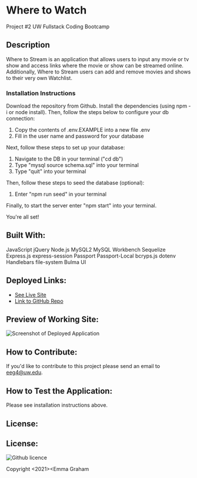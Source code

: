 # Where to Watch
Project #2 UW Fullstack Coding Bootcamp

## Description
Where to Stream is an application that allows users to input any movie or tv show and access links where the movie or show can be streamed online. Additionally, Where to Stream users can add and remove movies and shows to their very own Watchlist.

### Installation Instructions 
Download the repository from Github. Install the dependencies (using npm -i or node install). Then, follow the steps below to configure your db connection:

1. Copy the contents of .env.EXAMPLE into a new file .env
2. Fill in the user name and password for your database

Next, follow these steps to set up your database:
1. Navigate to the DB in your terminal ("cd db")
2. Type "mysql source schema.sql" into your terminal
3. Type "quit" into your terminal

Then, follow these steps to seed the database (optional):
1. Enter "npm run seed" in your terminal

Finally, to start the server enter "npm start" into your terminal.

You're all set!


## Built With:
JavaScript
jQuery
Node.js
MySQL2
MySQL Workbench
Sequelize
Express.js
express-session
Passport
Passport-Local
bcryps.js
dotenv
Handlebars
file-system
Bulma UI

## Deployed Links:
* [See Live Site](https://wheretomovie.herokuapp.com/)
* [Link to GitHub Repo](https://github.com/egraham96/Where-to-Watch)

## Preview of Working Site:
![Screenshot of Deployed Application](./public/assets/screenshot.png)


## How to Contribute:
If you'd like to contribute to this project please send an email to eeg4@uw.edu.

## How to Test the Application:
Please see installation instructions above. 

## License:

## License:

![Github licence](http://img.shields.io/badge/license-MIT-blue.svg)

Copyright <2021><Emma Graham
